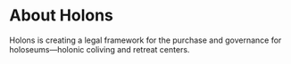 # About Holons

Holons is creating a legal framework for the purchase and governance for holoseums—holonic coliving and retreat centers.
